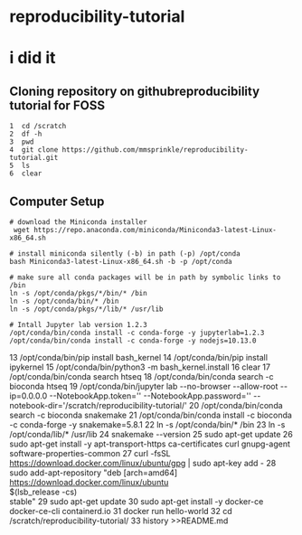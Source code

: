 # reproducibility-tutorial
# i did it

## Cloning repository on githubreproducibility tutorial for FOSS
    1  cd /scratch
    2  df -h
    3  pwd
    4  git clone https://github.com/mmsprinkle/reproducibility-tutorial.git
    5  ls
    6  clear

## Computer Setup

	# download the Miniconda installer
	 wget https://repo.anaconda.com/miniconda/Miniconda3-latest-Linux-x86_64.sh

	# install miniconda silently (-b) in path (-p) /opt/conda
	bash Miniconda3-latest-Linux-x86_64.sh -b -p /opt/conda

	# make sure all conda packages will be in path by symbolic links to /bin    
	ln -s /opt/conda/pkgs/*/bin/* /bin
	ln -s /opt/conda/bin/* /bin
 	ln -s /opt/conda/pkgs/*/lib/* /usr/lib

	# Intall Jupyter lab version 1.2.3
	/opt/conda/bin/conda install -c conda-forge -y jupyterlab=1.2.3
	/opt/conda/bin/conda install -c conda-forge -y nodejs=10.13.0
   
13  /opt/conda/bin/pip install bash_kernel
   14  /opt/conda/bin/pip install ipykernel
   15  /opt/conda/bin/python3 -m bash_kernel.install
   16  clear
   17  /opt/conda/bin/conda search htseq
   18  /opt/conda/bin/conda search -c bioconda htseq
   19  /opt/conda/bin/jupyter lab --no-browser --allow-root --ip=0.0.0.0 --NotebookApp.token='' --NotebookApp.password='' --notebook-dir='/scratch/reproducibility-tutorial/'
   20  /opt/conda/bin/conda search -c bioconda snakemake
   21  /opt/conda/bin/conda install -c bioconda -c conda-forge -y snakemake=5.8.1
   22  ln -s /opt/conda/bin/* /bin
   23  ln -s /opt/conda/lib/* /usr/lib
   24  snakemake --version
   25  sudo apt-get update
   26  sudo apt-get install -y apt-transport-https ca-certificates curl gnupg-agent software-properties-common
   27  curl -fsSL https://download.docker.com/linux/ubuntu/gpg | sudo apt-key add -
   28  sudo add-apt-repository  "deb [arch=amd64] https://download.docker.com/linux/ubuntu \
 $(lsb_release -cs) \
 stable"
   29  sudo apt-get update
   30  sudo apt-get install -y docker-ce docker-ce-cli containerd.io
   31  docker run hello-world
   32  cd /scratch/reproducibility-tutorial/
   33  history >>README.md
